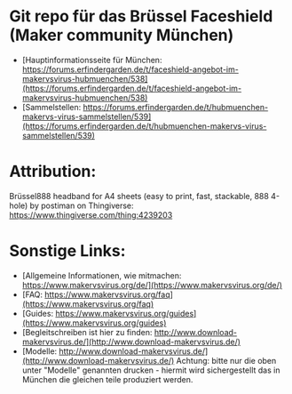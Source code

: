 # Git repo für das Brüssel Faceshield (Maker community München)

* [Hauptinformationsseite für München: https://forums.erfindergarden.de/t/faceshield-angebot-im-makervsvirus-hubmuenchen/538](https://forums.erfindergarden.de/t/faceshield-angebot-im-makervsvirus-hubmuenchen/538)
* [Sammelstellen: https://forums.erfindergarden.de/t/hubmuenchen-makervs-virus-sammelstellen/539](https://forums.erfindergarden.de/t/hubmuenchen-makervs-virus-sammelstellen/539)

# Attribution: 
Brüssel888 headband for A4 sheets (easy to print, fast, stackable, 888 4-hole) by postiman on Thingiverse: https://www.thingiverse.com/thing:4239203



# Sonstige Links:
* [Allgemeine Informationen, wie mitmachen: https://www.makervsvirus.org/de/](https://www.makervsvirus.org/de/)
* [FAQ: https://www.makervsvirus.org/faq](https://www.makervsvirus.org/faq)
* [Guides: https://www.makervsvirus.org/guides](https://www.makervsvirus.org/guides)
* [Begleitschreiben ist hier zu finden: http://www.download-makervsvirus.de/](http://www.download-makervsvirus.de/)
* [Modelle: http://www.download-makervsvirus.de/](http://www.download-makervsvirus.de/) Achtung: bitte nur die oben unter "Modelle" genannten drucken - hiermit wird sichergestellt das in München die gleichen teile produziert werden.
